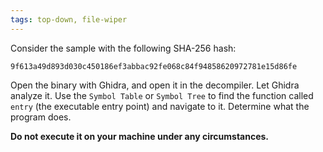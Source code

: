 ```yaml
---
tags: top-down, file-wiper
---
```

Consider the sample with the following SHA-256 hash:
```
9f613a49d893d030c450186ef3abbac92fe068c84f94858620972781e15d86fe
```
Open the binary with Ghidra, and open it in the decompiler. Let Ghidra analyze it. Use the `Symbol Table` or `Symbol Tree` to find the function called `entry` (the executable entry point) and navigate to it. Determine what the program does.

**Do not execute it on your machine under any circumstances.**

